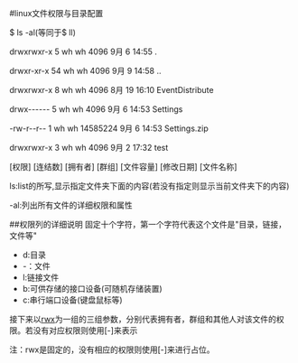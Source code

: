 #linux文件权限与目录配置

$ ls -al(等同于$ ll)

drwxrwxr-x  5 wh wh     4096  9月  6 14:55 .

drwxr-xr-x 54 wh wh     4096  9月  9 14:58 ..

drwxrwxr-x  8 wh wh     4096  8月 19 16:10 EventDistribute

drwx------  5 wh wh     4096  9月  6 14:53 Settings

-rw-r--r--  1 wh wh 14585224  9月  6 14:53 Settings.zip

drwxrwxr-x  3 wh wh     4096  9月  2 17:32 test

[权限] [连结数] [拥有者] [群组] [文件容量] [修改日期] [文件名称]

ls:list的所写,显示指定文件夹下面的内容(若没有指定则显示当前文件夹下的内容)

-al:列出所有文件的详细权限和属性

##权限列的详细说明
固定十个字符，第一个字符代表这个文件是"目录，链接，文件等"
- d:目录
- -：文件
- l:链接文件
- b:可供存储的接口设备(可随机存储装置)
- c:串行端口设备(键盘鼠标等)

接下来以[rwx](读，写，执行)为一组的三组参数，分别代表拥有者，群组和其他人对该文件的权限。若没有对应权限则使用[-]来表示

注：rwx是固定的，没有相应的权限则使用[-]来进行占位。

